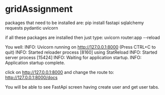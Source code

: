 # gridAssignment

packages that need to be installed are:
pip install fastapi sqlalchemy requests pydantic uvicorn

if all these packages are installed then just type:
uvicorn router:app --reload

You well:
INFO:     Uvicorn running on http://127.0.0.1:8000 (Press CTRL+C to quit)
INFO:     Started reloader process [8160] using StatReload
INFO:     Started server process [15424]
INFO:     Waiting for application startup.
INFO:     Application startup complete.

click on http://127.0.0.1:8000 and change the route to:
http://127.0.0.1:8000/docs

You will be able to see FastApi screen having create user and get user tabs.
